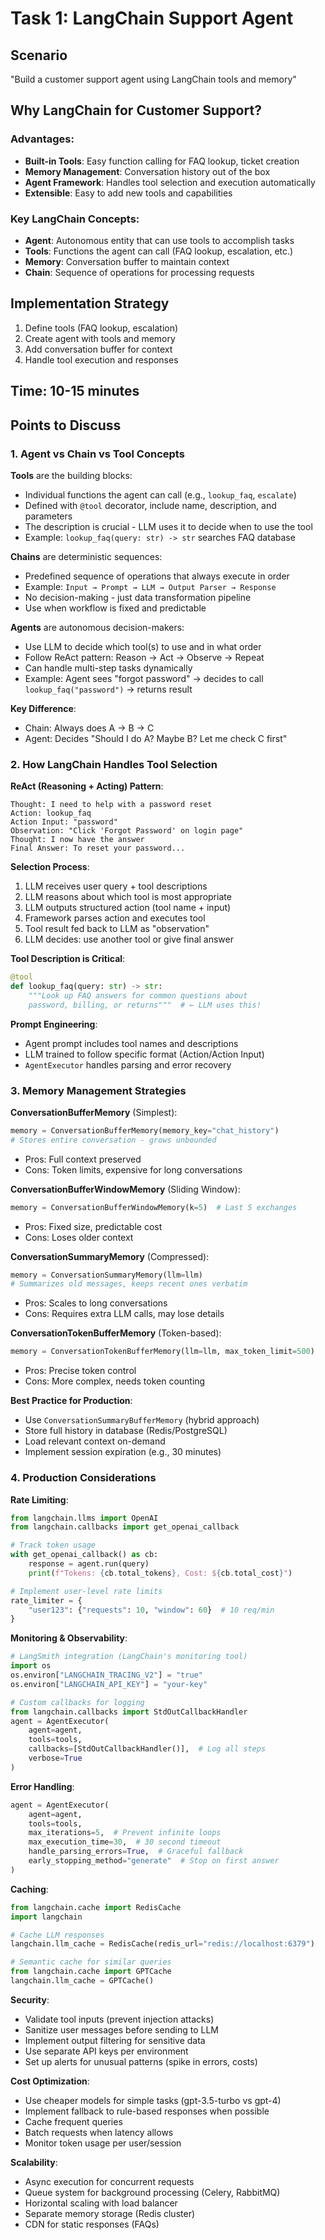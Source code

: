 # Task 1: LangChain Support Agent

## Scenario
"Build a customer support agent using LangChain tools and memory"

## Why LangChain for Customer Support?

### Advantages:
- **Built-in Tools**: Easy function calling for FAQ lookup, ticket creation
- **Memory Management**: Conversation history out of the box
- **Agent Framework**: Handles tool selection and execution automatically
- **Extensible**: Easy to add new tools and capabilities

### Key LangChain Concepts:
- **Agent**: Autonomous entity that can use tools to accomplish tasks
- **Tools**: Functions the agent can call (FAQ lookup, escalation, etc.)
- **Memory**: Conversation buffer to maintain context
- **Chain**: Sequence of operations for processing requests

## Implementation Strategy
1. Define tools (FAQ lookup, escalation)
2. Create agent with tools and memory
3. Add conversation buffer for context
4. Handle tool execution and responses

## Time: 10-15 minutes

## Points to Discuss

### 1. Agent vs Chain vs Tool Concepts

**Tools** are the building blocks:
- Individual functions the agent can call (e.g., `lookup_faq`, `escalate`)
- Defined with `@tool` decorator, include name, description, and parameters
- The description is crucial - LLM uses it to decide when to use the tool
- Example: `lookup_faq(query: str) -> str` searches FAQ database

**Chains** are deterministic sequences:
- Predefined sequence of operations that always execute in order
- Example: `Input → Prompt → LLM → Output Parser → Response`
- No decision-making - just data transformation pipeline
- Use when workflow is fixed and predictable

**Agents** are autonomous decision-makers:
- Use LLM to decide which tool(s) to use and in what order
- Follow ReAct pattern: Reason → Act → Observe → Repeat
- Can handle multi-step tasks dynamically
- Example: Agent sees "forgot password" → decides to call `lookup_faq("password")` → returns result

**Key Difference**:
- Chain: Always does A → B → C
- Agent: Decides "Should I do A? Maybe B? Let me check C first"

### 2. How LangChain Handles Tool Selection

**ReAct (Reasoning + Acting) Pattern**:
```
Thought: I need to help with a password reset
Action: lookup_faq
Action Input: "password"
Observation: "Click 'Forgot Password' on login page"
Thought: I now have the answer
Final Answer: To reset your password...
```

**Selection Process**:
1. LLM receives user query + tool descriptions
2. LLM reasons about which tool is most appropriate
3. LLM outputs structured action (tool name + input)
4. Framework parses action and executes tool
5. Tool result fed back to LLM as "observation"
6. LLM decides: use another tool or give final answer

**Tool Description is Critical**:
```python
@tool
def lookup_faq(query: str) -> str:
    """Look up FAQ answers for common questions about 
    password, billing, or returns"""  # ← LLM uses this!
```

**Prompt Engineering**:
- Agent prompt includes tool names and descriptions
- LLM trained to follow specific format (Action/Action Input)
- `AgentExecutor` handles parsing and error recovery

### 3. Memory Management Strategies

**ConversationBufferMemory** (Simplest):
```python
memory = ConversationBufferMemory(memory_key="chat_history")
# Stores entire conversation - grows unbounded
```
- Pros: Full context preserved
- Cons: Token limits, expensive for long conversations

**ConversationBufferWindowMemory** (Sliding Window):
```python
memory = ConversationBufferWindowMemory(k=5)  # Last 5 exchanges
```
- Pros: Fixed size, predictable cost
- Cons: Loses older context

**ConversationSummaryMemory** (Compressed):
```python
memory = ConversationSummaryMemory(llm=llm)
# Summarizes old messages, keeps recent ones verbatim
```
- Pros: Scales to long conversations
- Cons: Requires extra LLM calls, may lose details

**ConversationTokenBufferMemory** (Token-based):
```python
memory = ConversationTokenBufferMemory(llm=llm, max_token_limit=500)
```
- Pros: Precise token control
- Cons: More complex, needs token counting

**Best Practice for Production**:
- Use `ConversationSummaryBufferMemory` (hybrid approach)
- Store full history in database (Redis/PostgreSQL)
- Load relevant context on-demand
- Implement session expiration (e.g., 30 minutes)

### 4. Production Considerations

**Rate Limiting**:
```python
from langchain.llms import OpenAI
from langchain.callbacks import get_openai_callback

# Track token usage
with get_openai_callback() as cb:
    response = agent.run(query)
    print(f"Tokens: {cb.total_tokens}, Cost: ${cb.total_cost}")

# Implement user-level rate limits
rate_limiter = {
    "user123": {"requests": 10, "window": 60}  # 10 req/min
}
```

**Monitoring & Observability**:
```python
# LangSmith integration (LangChain's monitoring tool)
import os
os.environ["LANGCHAIN_TRACING_V2"] = "true"
os.environ["LANGCHAIN_API_KEY"] = "your-key"

# Custom callbacks for logging
from langchain.callbacks import StdOutCallbackHandler
agent = AgentExecutor(
    agent=agent, 
    tools=tools,
    callbacks=[StdOutCallbackHandler()],  # Log all steps
    verbose=True
)
```

**Error Handling**:
```python
agent = AgentExecutor(
    agent=agent,
    tools=tools,
    max_iterations=5,  # Prevent infinite loops
    max_execution_time=30,  # 30 second timeout
    handle_parsing_errors=True,  # Graceful fallback
    early_stopping_method="generate"  # Stop on first answer
)
```

**Caching**:
```python
from langchain.cache import RedisCache
import langchain

# Cache LLM responses
langchain.llm_cache = RedisCache(redis_url="redis://localhost:6379")

# Semantic cache for similar queries
from langchain.cache import GPTCache
langchain.llm_cache = GPTCache()
```

**Security**:
- Validate tool inputs (prevent injection attacks)
- Sanitize user messages before sending to LLM
- Implement output filtering for sensitive data
- Use separate API keys per environment
- Set up alerts for unusual patterns (spike in errors, costs)

**Cost Optimization**:
- Use cheaper models for simple tasks (gpt-3.5-turbo vs gpt-4)
- Implement fallback to rule-based responses when possible
- Cache frequent queries
- Batch requests when latency allows
- Monitor token usage per user/session

**Scalability**:
- Async execution for concurrent requests
- Queue system for background processing (Celery, RabbitMQ)
- Horizontal scaling with load balancer
- Separate memory storage (Redis cluster)
- CDN for static responses (FAQs)
